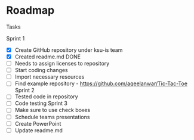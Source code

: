 # Roadmap
Tasks

Sprint 1
- [x] Create GitHub repository under ksu-is team
- [x] Created readme.md DONE
- [ ] Needs to assign licenses to repository 
- [ ] Start coding changes 
- [ ] Import necessary resources
- [ ] Find example repository - https://github.com/aqeelanwar/Tic-Tac-Toe
Sprint 2
- [ ] Tested code in repository 
- [ ] Code testing 
Sprint 3
- [ ] Make sure to use check boxes 
- [ ] Schedule teams presentations 
- [ ] Create PowerPoint 
- [ ] Update readme.md
